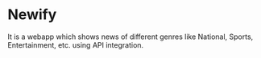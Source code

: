 # Newify
It is a webapp which shows news of different genres like National, Sports, Entertainment, etc. using API integration.
